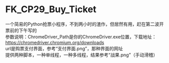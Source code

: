 # FK_CP29_Buy_Ticket
一个简易的Python抢票小程序，不到两小时的渣作，但居然有用，赶在第二波开票前的下午写的</br>
参数说明：ChromeDriver_Path是你的ChromeDriver.exe位置，下载地址：https://chromedriver.chromium.org/downloads </br>
url是购票支付界面，参考“支付界面.png”，那种界面的网址 </br>
提供两种脚本，一种单线程，一种多线程，结果参考“战果.png”（手动滑稽）</br>
